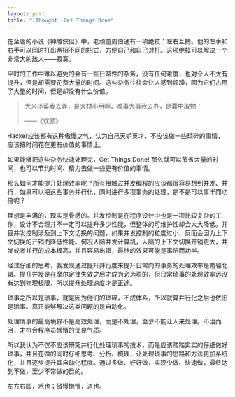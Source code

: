 ```yaml
---
layout: post
title: "[Thought] Get Things Done"
---
```


在金庸的小说《神雕侠侣》中，老顽童周伯通有一项绝技：左右互搏。他的左手和右手可以同时打出两招不同的招式，方便自己和自己对打。这项绝技可以解决一个非常大的敌人——寂寞。

平时的工作中难以避免的会有一些日常性的杂务，没有任何难度，也对个人不太有提升，但是却需要花费大量的时间。这些杂务往往会让人感到烦躁，因为它们占用了大量的时间，但是却没有什么价值。

> 大米小菜我去弄，是大材小用啊，难事大事我去办，是囊中取物！
> 
> ——《欢颜》

Hacker应该都有这种傲慢之气，认为自己天妒英才，不应该做一些琐碎的事情，应该把时间花在更有价值的事情上。

如果能够把这些杂务快速处理完，Get Things Done! 那么就可以节省大量的时间，也可以节约时间、精力去做一些更有价值的事情。

那么如何才能提升处理效率呢？所有接触过并发编程的应该都很容易想到并发、并行，如果可以把这些事务并行化，同时进行多项事务的处理，是不是可以事半而功倍呢？

理想是丰满的，现实是骨感的。并发控制是在程序设计中也是一项比较复杂的工作，设计不合理并不一定可以提升多少性能，但整体的可维护性却会大大降低。并且并发控制涉及到上下文切换的问题，如果并发控制的粒度过小，反而会因为上下文切换的开销而降低性能。何况人脑并发计算机，人脑的上下文切换开销更大，并发或者并行的成本极高，并且容易出错，最终的效果可能是事倍而功半。

经过仔细的思考，我发现通过提升并行度来提升日常向的事务的处理效率是南辕北辙。提升并发是在摩尔定律失效之后才成为必选项的，但日常琐事的处理效率远没有达到物理极限，所以提升处理速度才是正途。

琐事之所以是琐事，就是因为他们的琐碎，不成体系，所以就算并行化之后也依旧是琐事。真正能够解决这类问题的是自动化。

处理琐事的最高境界不是高效处理，而是不处理，至少不能让人来处理。不治而治，才符合程序员懒惰的优良气质。

所以我认为不仅不应该研究并行化处理琐事的技术，而是应该踏踏实实的仔细做好琐事，并且在做的同时仔细思考、分析、梳理，让处理琐事的思路和方法更加系统化，并且逐步提升其自动化程度。通过多做、好好做，实现少做、快速做，最终达到不做，至少不常做的目的。

左方右圆，术也；傲慢懒惰，道也。

